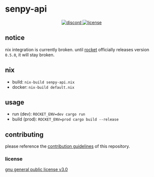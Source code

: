 <p align="center">
<h1>senpy-api</h1>
</p>

<p align="center">
<a href="https://discord.com/invite/yWKgRT6" title="discord">
<img src="https://img.shields.io/discord/246524734718738442" alt="discord">
</a>
<a href="./license" title="license">
<img src="https://img.shields.io/github/license/Whirlsplash/whirl" alt="license">
</a>
</p>

## notice
nix integration is currently broken. until [rocket](https://crates.io/crates/rocket) officially
releases version `0.5.0`, it will stay broken.

## nix
- build: `nix-build senpy-api.nix`
- docker: `nix-build default.nix`

## usage
- run (dev): `ROCKET_ENV=dev cargo run`
- build (prod): `ROCKET_ENV=prod cargo build --release`

## contributing
please reference the [contribution guidelines](./contributing.md) of this repository.

### license
[gnu general public license v3.0](https://github.com/senpy-club/api/blob/main/license)
